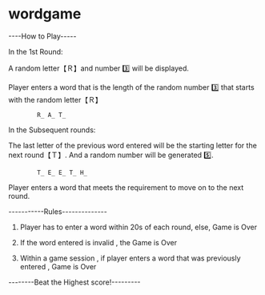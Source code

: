 # wordgame
----How to Play-----

In the 1st Round:

A random letter【Ｒ】and number 3️⃣ will be displayed. 

Player enters a word that is the length of the random number 3️⃣ that starts with the random letter【Ｒ】

            R̲ A̲ T̲
            
In the Subsequent rounds:

The last letter of the previous word entered will be the starting letter for the next round【Ｔ】. And a random number will be generated 5️⃣. 

            T̲ E̲ E̲ T̲ H̲
            
Player enters a word that meets the requirement to move on to the next round.

-----------Rules--------------

1. Player has to enter a word within 20s of each round, else, Game is Over

2. If the word entered is invalid , the Game is Over

3. Within a game session , if player enters a word that was previously entered , Game is Over  

--------Beat the Highest score!---------
